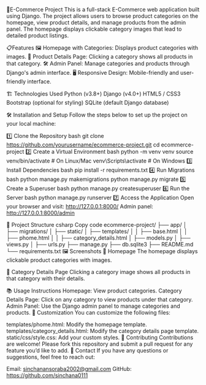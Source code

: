 🛒E-Commerce Project
This is a full-stack E-Commerce web application built using Django. The project allows users to browse product categories on the homepage, view product details, and manage products
from the admin panel. The homepage displays clickable category images that lead to detailed product listings.

📋Features
🖼️ Homepage with Categories: Displays product categories with images.
📄 Product Details Page: Clicking a category shows all products in that category.
🛠️ Admin Panel: Manage categories and products through Django's admin interface.
🖥️ Responsive Design: Mobile-friendly and user-friendly interface.

🏗️ Technologies Used
Python (v3.8+)
Django (v4.0+)
HTML5 / CSS3
Bootstrap (optional for styling)
SQLite (default Django database)

🛠️ Installation and Setup
Follow the steps below to set up the project on your local machine:

1️⃣ Clone the Repository
bash
git clone https://github.com/yourusername/ecommerce-project.git
cd ecommerce-project
2️⃣ Create a Virtual Environment
bash
python -m venv venv
source venv/bin/activate  # On Linux/Mac
venv\Scripts\activate     # On Windows
3️⃣ Install Dependencies
bash
pip install -r requirements.txt
4️⃣ Run Migrations
bash
python manage.py makemigrations
python manage.py migrate
5️⃣ Create a Superuser
bash
python manage.py createsuperuser
6️⃣ Run the Server
bash
python manage.py runserver
7️⃣ Access the Application
Open your browser and visit: http://127.0.0.1:8000/
Admin panel: http://127.0.0.1:8000/admin

📂 Project Structure
csharp
Copy code
ecommerce-project/
├── app/
│   ├── migrations/
│   ├── static/
│   ├── templates/
│   │   ├── base.html
│   │   ├── phome.html
│   │   ├── category_details.html
│   ├── models.py
│   ├── views.py
│   ├── urls.py
├── manage.py
├── db.sqlite3
├── README.md
└── requirements.txt
🖼️ Screenshots
📌 Homepage
The homepage displays clickable product categories with images.

📌 Category Details Page
Clicking a category image shows all products in that category with their details.

📚 Usage Instructions
Homepage: View product categories.
Category Details Page: Click on any category to view products under that category.
Admin Panel: Use the Django admin panel to manage categories and products.
🔧 Customization
You can customize the following files:

templates/phome.html: Modify the homepage template.
templates/category_details.html: Modify the category details page template.
static/css/style.css: Add your custom styles.
🤝 Contributing
Contributions are welcome! Please fork this repository and submit a pull request for any feature you’d like to add.
📧 Contact
If you have any questions or suggestions, feel free to reach out:

Email: sinchanansoraba2002@gmail.com
GitHub: https://github.com/sinchana0111



